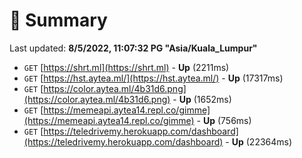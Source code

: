 # 📖 Summary
Last updated: **8/5/2022, 11:07:32 PG "Asia/Kuala_Lumpur"**

- `GET` [https://shrt.ml](https://shrt.ml) - **Up** (2211ms)
- `GET` [https://hst.aytea.ml/](https://hst.aytea.ml/) - **Up** (17317ms)
- `GET` [https://color.aytea.ml/4b31d6.png](https://color.aytea.ml/4b31d6.png) - **Up** (1652ms)
- `GET` [https://memeapi.aytea14.repl.co/gimme](https://memeapi.aytea14.repl.co/gimme) - **Up** (756ms)
- `GET` [https://teledrivemy.herokuapp.com/dashboard](https://teledrivemy.herokuapp.com/dashboard) - **Up** (22364ms)
